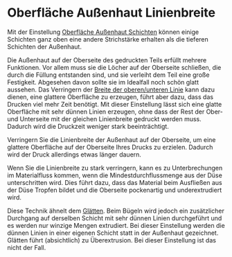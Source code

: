Oberfläche Außenhaut Linienbreite
====
Mit der Einstellung [Oberfläche Außenhaut Schichten](../top_bottom/roofing_layer_count.md) können einige Schichten ganz oben eine andere Strichstärke erhalten als die tieferen Schichten der Außenhaut.

Die Außenhaut auf der Oberseite des gedruckten Teils erfüllt mehrere Funktionen. Vor allem muss sie die Löcher auf der Oberseite schließen, die durch die Füllung entstanden sind, und sie verleiht dem Teil eine große Festigkeit. Abgesehen davon sollte sie im Idealfall noch schön glatt aussehen. Das Verringern der [Breite der oberen/unteren Linie](../resolution/skin_line_width.md) kann dazu dienen, eine glattere Oberfläche zu erzeugen, führt aber dazu, dass das Drucken viel mehr Zeit benötigt. Mit dieser Einstellung lässt sich eine glatte Oberfläche mit sehr dünnen Linien erzeugen, ohne dass der Rest der Ober- und Unterseite mit der gleichen Linienbreite gedruckt werden muss. Dadurch wird die Druckzeit weniger stark beeinträchtigt.

Verringern Sie die Linienbreite der Außenhaut auf der Oberseite, um eine glattere Oberfläche auf der Oberseite Ihres Drucks zu erzielen. Dadurch wird der Druck allerdings etwas länger dauern.

Wenn Sie die Linienbreite zu stark verringern, kann es zu Unterbrechungen im Materialfluss kommen, wenn die Mindestdurchflussmenge aus der Düse unterschritten wird. Dies führt dazu, dass das Material beim Ausfließen aus der Düse Tropfen bildet und die Oberseite pockenartig und underextrudiert wird.

Diese Technik ähnelt dem [Glätten](../top_bottom/ironing_enabled.md). Beim Bügeln wird jedoch ein zusätzlicher Durchgang auf derselben Schicht mit sehr dünnen Linien durchgeführt und es werden nur winzige Mengen extrudiert. Bei dieser Einstellung werden die dünnen Linien in einer eigenen Schicht statt in der Außenhaut gezeichnet. Glätten führt (absichtlich) zu Überextrusion. Bei dieser Einstellung ist das nicht der Fall.